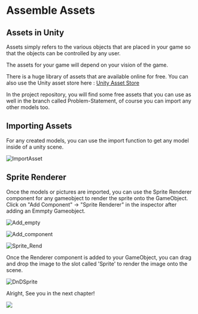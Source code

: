 # Assemble Assets

## Assets in Unity

Assets simply refers to the various objects that are placed in your game so that the objects can be controlled by any user.

The assets for your game will depend on your vision of the game.

There is a huge library of assets that are available online for free. You can also use the Unity asset store here : [Unity Asset Store](https://assetstore.unity.com)

In the project repository, you will find some free assets that you can use as well in the branch called Problem-Statement, of course you can import any other models too.

## Importing Assets

For any created models, you can use the import function to get any model inside of a unity scene.

![ImportAsset](https://user-images.githubusercontent.com/44625252/154813197-ca8e48f5-b228-46ce-86ef-f88dbcee8dc2.png)

## Sprite Renderer

Once the models or pictures are imported, you can use the Sprite Renderer component for any gameobject to render the sprite onto the GameObject. Click on "Add Component" -> "Sprite Renderer" in the inspector after adding an Emmpty Gameobject.

![Add\_empty](https://user-images.githubusercontent.com/44625252/154814041-77b0ce88-5083-4dea-bcf5-618e5f7dbfe5.png)

![Add\_component](https://user-images.githubusercontent.com/44625252/154814079-e70f5fd7-5d6c-400f-a80b-eeb9c0d23904.png)

![Sprite\_Rend](https://user-images.githubusercontent.com/44625252/154814049-7d8020e3-582b-4d10-bd17-bf9269b5e448.png)

Once the Renderer component is added to your GameObject, you can drag and drop the image to the slot called 'Sprite' to render the image onto the scene.

![DnDSprite](https://user-images.githubusercontent.com/44625252/154814154-cb153ec4-85b8-4741-84c4-bdcf319b2099.png)

Alright, See you in the next chapter!

![](https://media.giphy.com/media/1hM5lua4GiHG7ERsfA/giphy.gif)
